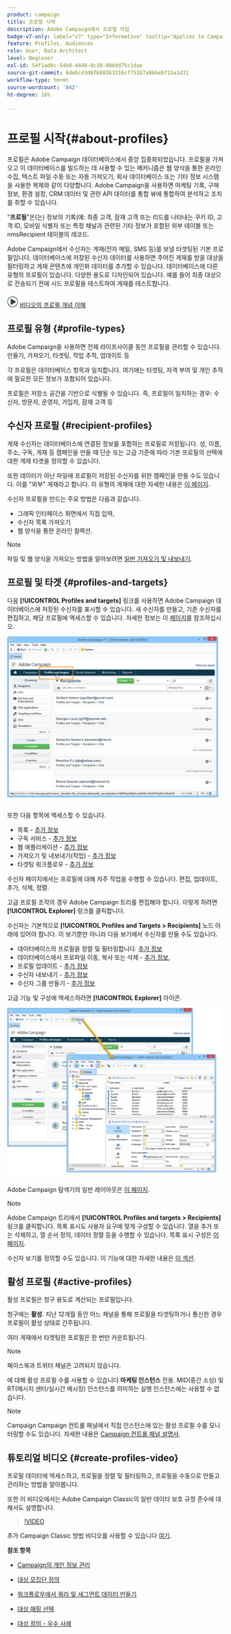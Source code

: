 ```yaml
---
product: campaign
title: 프로필 시작
description: Adobe Campaign에서 프로필 작업
badge-v7-only: label="v7" type="Informative" tooltip="Applies to Campaign Classic v7 only"
feature: Profiles, Audiences
role: User, Data Architect
level: Beginner
exl-id: 54f1ad6c-54b0-4448-8c38-806dd75c1dae
source-git-commit: 8debcd3d8fb883b3316cf75187a86bebf15a1d31
workflow-type: tm+mt
source-wordcount: '842'
ht-degree: 16%

---
```


# 프로필 시작{#about-profiles}



프로필은 Adobe Campaign 데이터베이스에서 중앙 집중화되었습니다. 프로필을 가져오고 이 데이터베이스를 빌드하는 데 사용할 수 있는 메커니즘은 웹 양식을 통한 온라인 수집, 텍스트 파일 수동 또는 자동 가져오기, 회사 데이터베이스 또는 기타 정보 시스템을 사용한 복제와 같이 다양합니다. Adobe Campaign을 사용하면 마케팅 기록, 구매 정보, 환경 설정, CRM 데이터 및 관련 API 데이터를 통합 뷰에 통합하여 분석하고 조치를 취할 수 있습니다.

&quot;**프로필**&quot;은(는) 정보의 기록(예: 최종 고객, 잠재 고객 또는 리드를 나타내는 쿠키 ID, 고객 ID, 모바일 식별자 또는 특정 채널과 관련된 기타 정보가 포함된 외부 테이블 또는 nmsRecipient 테이블의 레코드.

Adobe Campaign에서 수신자는 게재(전자 메일, SMS 등)를 보낼 타겟팅된 기본 프로필입니다. 데이터베이스에 저장된 수신자 데이터를 사용하면 주어진 게재를 받을 대상을 필터링하고 게재 콘텐츠에 개인화 데이터를 추가할 수 있습니다. 데이터베이스에 다른 유형의 프로필이 있습니다. 다양한 용도로 디자인되어 있습니다. 예를 들어 최종 대상으로 전송되기 전에 시드 프로필을 테스트하여 게재를 테스트합니다.

![](assets/do-not-localize/how-to-video.png) [비디오의 프로필 개념 이해](#create-profiles-video)

## 프로필 유형 {#profile-types}

Adobe Campaign을 사용하면 전체 라이프사이클 동안 프로필을 관리할 수 있습니다. 만들기, 가져오기, 타겟팅, 작업 추적, 업데이트 등

각 프로필은 데이터베이스 항목과 일치합니다. 여기에는 타겟팅, 자격 부여 및 개인 추적에 필요한 모든 정보가 포함되어 있습니다.

프로필은 저장소 공간을 기반으로 식별될 수 있습니다. 즉, 프로필이 일치하는 경우: 수신자, 방문자, 운영자, 가입자, 잠재 고객 등

## 수신자 프로필 {#recipient-profiles}

게재 수신자는 데이터베이스에 연결된 정보를 포함하는 프로필로 저장됩니다. 성, 이름, 주소, 구독, 게재 등 캠페인을 만들 때 단순 또는 고급 기준에 따라 기본 프로필의 선택에 대한 게재 타겟을 정의할 수 있습니다.

또한 데이터가 아닌 파일에 프로필이 저장된 수신자를 위한 캠페인을 만들 수도 있습니다. 이를 &quot;외부&quot; 게재라고 합니다. 이 유형의 게재에 대한 자세한 내용은 [이 페이지](../../delivery/using/steps-defining-the-target-population.md#selecting-external-recipients).

수신자 프로필을 만드는 주요 방법은 다음과 같습니다.

* 그래픽 인터페이스 화면에서 직접 입력,
* 수신자 목록 가져오기
* 웹 양식을 통한 온라인 컬렉션.

>[!NOTE]
>
>파일 및 웹 양식을 가져오는 방법을 알아보려면 [일반 가져오기 및 내보내기](../../platform/using/get-started-data-import-export.md).

## 프로필 및 타겟 {#profiles-and-targets}

다음 **[!UICONTROL Profiles and targets]** 링크를 사용하면 Adobe Campaign 데이터베이스에 저장된 수신자를 표시할 수 있습니다. 새 수신자를 만들고, 기존 수신자를 편집하고, 해당 프로필에 액세스할 수 있습니다. 자세한 정보는 이 [페이지](../../platform/using/editing-a-profile.md)를 참조하십시오.

![](assets/d_ncs_user_interface_target_link.png)

또한 다음 항목에 액세스할 수 있습니다.

* 목록 - [추가 정보](../../platform/using/creating-and-managing-lists.md)
* 구독 서비스 - [추가 정보](../../delivery/using/managing-subscriptions.md)
* 웹 애플리케이션 - [추가 정보](../../web/using/about-web-applications.md)
* 가져오기 및 내보내기(작업) - [추가 정보](../../platform/using/about-generic-imports-exports.md)
* 타겟팅 워크플로우 - [추가 정보](../../workflow/using/building-a-workflow.md#implementation-steps-)

수신자 페이지에서는 프로필에 대해 자주 작업을 수행할 수 있습니다. 편집, 업데이트, 추가, 삭제, 정렬.

고급 프로필 조작의 경우 Adobe Campaign 트리를 편집해야 합니다. 이렇게 하려면 **[!UICONTROL Explorer]** 링크를 클릭합니다.

수신자는 기본적으로 **[!UICONTROL Profiles and Targets > Recipients]** 노드 아래에 있어야 합니다. 이 보기뿐만 아니라 다음 보기에서 수신자를 만들 수도 있습니다.

* 데이터베이스의 프로필을 정렬 및 필터링합니다. [추가 정보](../../platform/using/filtering-options.md)
* 데이터베이스에서 프로파일 이동, 복사 또는 삭제 - [추가 정보](../../platform/using/managing-profiles.md),
* 프로필 업데이트 - [추가 정보](../../platform/using/updating-data.md)
* 수신자 내보내기 - [추가 정보](../../platform/using/exporting-and-importing-profiles.md)
* 수신자 그룹 만들기 - [추가 정보](../../platform/using/creating-and-managing-lists.md)

고급 기능 및 구성에 액세스하려면 **[!UICONTROL Explorer]** 아이콘.

![](assets/d_ncs_user_interface01.png)

Adobe Campaign 탐색기의 일반 레이아웃은 [이 페이지](../../platform/using/adobe-campaign-explorer.md).

>[!NOTE]
>
>Adobe Campaign 트리에서 **[!UICONTROL Profiles and targets > Recipients]** 링크를 클릭합니다. 목록 표시도 사용자 요구에 맞게 구성할 수 있습니다. 열을 추가 또는 삭제하고, 열 순서 정의, 데이터 정렬 등을 수행할 수 있습니다. 목록 표시 구성은 [이 페이지](../../platform/using/adobe-campaign-ui-lists.md).
>
>수신자 보기를 정의할 수도 있습니다. 이 기능에 대한 자세한 내용은 [이 섹션](../../platform/using/access-management-folders.md).

## 활성 프로필 {#active-profiles}

활성 프로필은 청구 용도로 계산되는 프로필입니다.

청구에는 **활성**. 지난 12개월 동안 어느 채널을 통해 프로필을 타겟팅하거나 통신한 경우 프로필이 활성 상태로 간주됩니다.

여러 게재에서 타겟팅한 프로필은 한 번만 카운트됩니다.

>[!NOTE]
>
>페이스북과 트위터 채널은 고려되지 않습니다.

에 대해 활성 프로필 수를 사용할 수 있습니다 **마케팅 인스턴스** 전용. MID(중간 소싱) 및 RT(메시지 센터/실시간 메시징) 인스턴스를 의미하는 실행 인스턴스에는 사용할 수 없습니다.

>[!NOTE]
>
>Campaign Campaign 컨트롤 패널에서 직접 인스턴스에 있는 활성 프로필 수를 모니터링할 수도 있습니다. 자세한 내용은 [Campaign 컨트롤 패널 설명서](https://experienceleague.adobe.com/docs/control-panel/using/performance-monitoring/active-profiles-monitoring.html).

## 튜토리얼 비디오 {#create-profiles-video}

프로필 데이터에 액세스하고, 프로필을 정렬 및 필터링하고, 프로필을 수동으로 만들고 관리하는 방법을 알아봅니다.

또한 이 비디오에서는 Adobe Campaign Classic의 일반 데이터 보호 규정 준수에 대해서도 설명합니다.

>[!VIDEO](https://video.tv.adobe.com/v/35611?quality=12)

추가 Campaign Classic 방법 비디오를 사용할 수 있습니다 [여기](https://experienceleague.adobe.com/docs/campaign-classic-learn/tutorials/overview.html?lang=ko).

**참조 항목**

* [Campaign의 개인 정보 관리](https://helpx.adobe.com/kr/campaign/kb/acc-privacy.html)

* [대상 모집단 정의](../../delivery/using/define-the-right-audience.md)

* [워크플로우에서 쿼리 및 세그먼트 데이터 만들기](../../workflow/using/targeting-data.md)

* [대상 매핑 선택](../../delivery/using/selecting-a-target-mapping.md)

* [대상 정의 - 우수 사례](../../delivery/using/define-the-right-audience.md)
